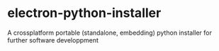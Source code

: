 # electron-python-installer
A crossplatform portable (standalone, embedding) python installer for further software developpment
